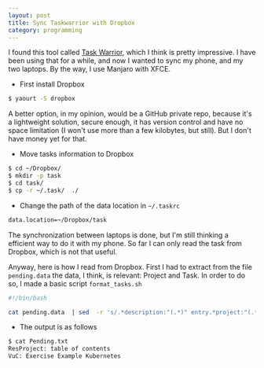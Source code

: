 ```yaml
---
layout: post
title: Sync Taskwarrior with Dropbox
category: programming
---
```


I found this tool called [Task Warrior](https://taskwarrior.org/), which I think is pretty impressive. 
I have been using that for a while,  and now I wanted to sync my phone, and my two laptops.  By the way, I use Manjaro with XFCE.


- First install Dropbox 

```sh
$ yaourt -S dropbox
```

A better option, in my opinion,  would be a GitHub private repo, because it's a lightweight solution, secure enough, it has version control and have no space limitation (I won't use more than a few kilobytes, but still). But I don't have money yet for that. 

- Move tasks information to Dropbox

```sh
$ cd ~/Dropbox/
$ mkdir -p task
$ cd task/
$ cp -r ~/.task/  ./
```

- Change the path of the data location in `~/.taskrc` 

```sh
data.location=~/Dropbox/task
``` 

The synchronization between laptops is done, but I'm still thinking a efficient way to do it with my phone. So far I can only read the task from Dropbox, which is not that useful. 

 Anyway, here is how I read from Dropbox. First I had to extract from the file `pending.data` the data, I think, is relevant: Project and Task. In order to do so, I made a basic script `format_tasks.sh`

```bash
#!/bin/bash

cat pending.data  | sed  -r 's/.*description:"(.*)" entry.*project:"(.*)" status.*/\2: \1/g;' | sort > Pending.txt
```

- The output is as follows

```sh
$ cat Pending.txt 
ResProject: table of contents
VuC: Exercise Example Kubernetes
```




 
